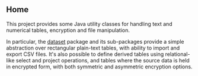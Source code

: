 ## Home

This project provides some Java utility classes for handling text and numerical tables, encryption and file manipulation.

In particular, the [dataset](https://ciesvium.cs.st-andrews.ac.uk/apidocs/index.html?uk/ac/standrews/cs/util/dataset/package-summary.html) package and its sub-packages provide a simple abstraction 
over rectangular plain-text tables, with ability to import and export CSV files. It's also possible to define derived tables using relational-like select and project operations, and tables
where the source data is held in encrypted form, with both symmetric and asymmetric encryption options.
